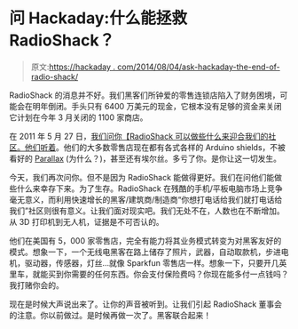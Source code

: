 # 问 Hackaday:什么能拯救 RadioShack？

> 原文:[https://hackaday . com/2014/08/04/ask-hackaday-the-end-of-radio-shack/](https://hackaday.com/2014/08/04/ask-hackaday-the-end-of-radio-shack/)

RadioShack 的消息并不好。我们黑客们所钟爱的零售连锁店陷入了财务困境，可能会在明年倒闭。手头只有 6400 万美元的现金，它根本没有足够的资金来关闭它计划在今年 3 月关闭的 1100 家商店。

在 2011 年 5 月 27 日，[我们问你【RadioShack 可以做些什么来迎合我们的社区。](http://hackaday.com/2011/05/27/speak-your-mind-and-help-radioshack-suck-less/)[他们听着](http://hackaday.com/2011/07/22/radio-shack-will-now-stock-cellphones-cellphone-accessories-arduinos/)。他们的大多数零售店现在都有各式各样的 Arduino shields，不被看好的 [Parallax](http://hackaday.com/2011/08/19/meet-radio-shacks-new-parallax-lineup/) (为什么？)，甚至还有埃尔丝。多亏了你。是你让这一切发生。

今天，我们再次问你。但不是因为 RadioShack 能做得更好。我们在问他们能做些什么来幸存下来。为了生存。RadioShack 在残酷的手机/平板电脑市场上竞争毫无意义，而利用快速增长的黑客/建筑商/制造商“你想打电话给我们就打电话给我们”社区则很有意义。让我们面对现实吧。我们无处不在，人数也在不断增加。从 3D 打印机到无人机，证据是不可否认的。

他们在美国有 5，000 家零售店，完全有能力将其业务模式转变为对黑客友好的模式。想象一下，一个无线电黑客在路上储存了照片，武器，自动取款机，步进电机，驱动器，传感器，灯丝…就像 Sparkfun 零售店一样。想象一下，只要开几英里车，就能买到你需要的任何东西。你会支付保险费吗？你现在能多付一点钱吗？我打赌你会的。

现在是时候大声说出来了。让你的声音被听到。让我们引起 RadioShack 董事会的注意。你以前做过。是时候再做一次了。黑客联合起来！